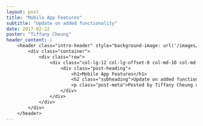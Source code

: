 ```yaml
---
layout: post
title: "Mobile App Features"
subtitle: "Update on added functionality"
date: 2017-02-12
poster: "Tiffany Cheung"
header_content: |
    <header class="intro-header" style="background-image: url('/images/background/bg_18.jpg')">
        <div class="container">
            <div class="row">
                <div class="col-lg-12 col-lg-offset-0 col-md-10 col-md-offset-1">
                    <div class="post-heading">
                        <h1>Mobile App Features</h1>
                        <h2 class="subheading">Update on added functionality</h2>
                        <p class="post-meta">Posted by Tiffany Cheung on February 12, 2017</p>
                    </div>
                </div>
            </div>
        </div>
    </header>
---
```





